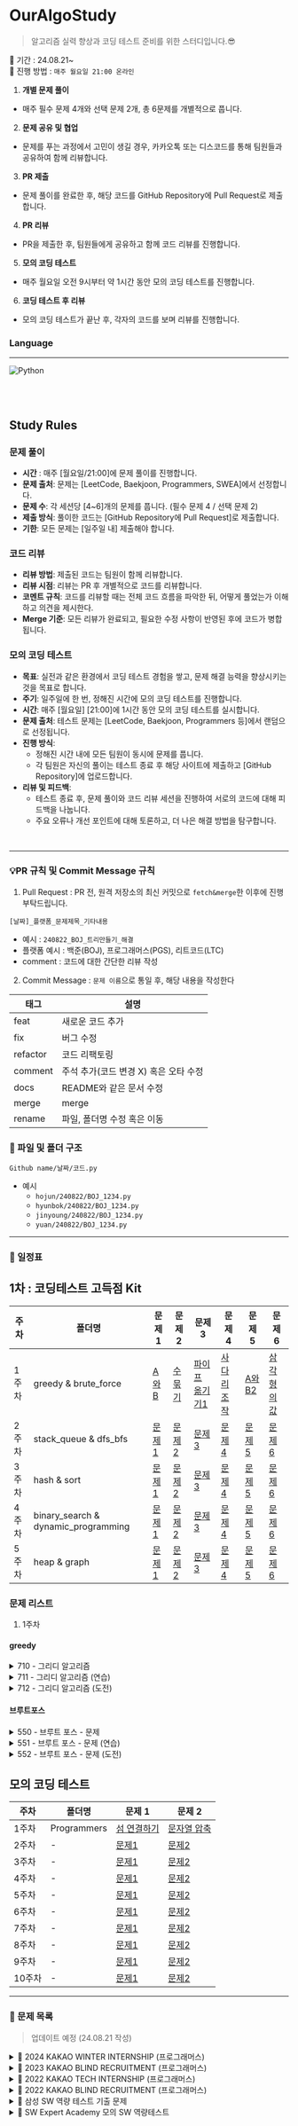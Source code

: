 # OurAlgoStudy

> 알고리즘 실력 향상과 코딩 테스트 준비를 위한 스터디입니다.😎

📌 기간 : 24.08.21~  
📌 진행 방법 :  `매주 월요일 21:00 온라인`

1. **개별 문제 풀이**
- 매주 필수 문제 4개와 선택 문제 2개, 총 6문제를 개별적으로 풉니다.

2. **문제 공유 및 협업**
- 문제를 푸는 과정에서 고민이 생길 경우, 카카오톡 또는 디스코드를 통해 팀원들과 공유하여 함께 리뷰합니다.

3. **PR 제출**
- 문제 풀이를 완료한 후, 해당 코드를 GitHub Repository에 Pull Request로 제출합니다.

4. **PR 리뷰**
- PR을 제출한 후, 팀원들에게 공유하고 함께 코드 리뷰를 진행합니다.

5. **모의 코딩 테스트**
- 매주 월요일 오전 9시부터 약 1시간 동안 모의 코딩 테스트를 진행합니다.

6. **코딩 테스트 후 리뷰**
- 모의 코딩 테스트가 끝난 후, 각자의 코드를 보며 리뷰를 진행합니다.

### Language
<hr>
<img src="https://img.shields.io/badge/python-3776AB?style=for-the-badge&logo=python&logoColor=white" alt="Python" style="vertical-align: middle;"/>


<br><br>


## Study Rules


### 문제 풀이
- **시간** : 매주 [월요일/21:00]에 문제 풀이를 진행합니다.
- **문제 출처**: 문제는 [LeetCode, Baekjoon, Programmers, SWEA]에서 선정합니다.
- **문제 수**: 각 세션당 [4~6]개의 문제를 풉니다. (필수 문제 4 / 선택 문제 2)
- **제출 방식**: 풀이한 코드는 [GitHub Repository에 Pull Request]로 제출합니다.
- **기한**: 모든 문제는 [일주일 내] 제출해야 합니다.


### 코드 리뷰
- **리뷰 방법**: 제출된 코드는 팀원이 함께 리뷰합니다. 
- **리뷰 시점**: 리뷰는 PR 후 개별적으로 코드를 리뷰합니다.
- **코멘트 규칙**: 코드를 리뷰할 때는 전체 코드 흐름을 파악한 뒤, 어떻게 풀었는가 이해하고 의견을 제시한다.
- **Merge 기준**: 모든 리뷰가 완료되고, 필요한 수정 사항이 반영된 후에 코드가 병합됩니다.


### 모의 코딩 테스트
- **목표**: 실전과 같은 환경에서 코딩 테스트 경험을 쌓고, 문제 해결 능력을 향상시키는 것을 목표로 합니다.
- **주기**: 일주일에 한 번, 정해진 시간에 모의 코딩 테스트를 진행합니다.
- **시간**: 매주 [월요일] [21:00]에 1시간 동안 모의 코딩 테스트를 실시합니다.
- **문제 출처**: 테스트 문제는 [LeetCode, Baekjoon, Programmers 등]에서 랜덤으로 선정됩니다.
- **진행 방식**:
  - 정해진 시간 내에 모든 팀원이 동시에 문제를 풉니다.
  - 각 팀원은 자신의 풀이는 테스트 종료 후 해당 사이트에 제출하고 [GitHub Repository]에 업로드합니다.
- **리뷰 및 피드백**:
  - 테스트 종료 후, 문제 풀이와 코드 리뷰 세션을 진행하여 서로의 코드에 대해 피드백을 나눕니다.
  - 주요 오류나 개선 포인트에 대해 토론하고, 더 나은 해결 방법을 탐구합니다.


<br>
<hr>

###  💡PR 규칙 및 Commit Message 규칙 
1. Pull Request : PR 전, 원격 저장소의 최신 커밋으로 `fetch&merge`한 이후에 진행 부탁드립니다.
```
[날짜]_플랫폼_문제제목_기타내용
```

- 예시 : `240822_BOJ_트리만들기_해결`
- 플랫폼 예시 : 백준(BOJ), 프로그래머스(PGS), 리트코드(LTC)
- comment : 코드에 대한 간단한 리뷰 작성
  
2. Commit Message : `문제 이름`으로 통일 후, 해당 내용을 작성한다

| 태그      | 설명                                  |
| --------- | ------------------------------------- |
| feat      | 새로운 코드 추가                      |
| fix       | 버그 수정                             |
| refactor  | 코드 리팩토링                         |
| comment   | 주석 추가(코드 변경 X) 혹은 오타 수정  |
| docs      | README와 같은 문서 수정               |
| merge     | merge                                 |
| rename    | 파일, 폴더명 수정 혹은 이동           |


### 📁 파일 및 폴더 구조
```
Github name/날짜/코드.py
```
- 예시
  - `hojun/240822/BOJ_1234.py`
  - `hyunbok/240822/BOJ_1234.py`
  - `jinyoung/240822/BOJ_1234.py`  
  - `yuan/240822/BOJ_1234.py`  


<hr>

### 📆 일정표 

## 1차 : 코딩테스트 고득점 Kit

| 주차  | 폴더명                | 문제 1             | 문제 2           | 문제 3         | 문제 4         | 문제 5         | 문제 6         |   
|-------|-----------------------|-------------------|------------------|----------------|----------------|----------------|-----------------------------|
| 1주차 | greedy & brute_force       | [A와B](https://www.acmicpc.net/problem/12904)     | [수 묶기](https://www.acmicpc.net/problem/1744)| [파이프 옮기기1](https://www.acmicpc.net/problem/17070)    | [사다리 조작](https://www.acmicpc.net/problem/15684)    | [A와 B2](https://www.acmicpc.net/problem/12919)    | [삼각형의 값](https://www.acmicpc.net/problem/4902)    | `진행중`  |
| 2주차 | stack_queue & dfs_bfs      | [문제1]()     | [문제2](#)| [문제 3](#)    | [문제 4](#)    | [문제 5](#)    | [문제 6](#)    | `진행 예정`  |
| 3주차 | hash & sort                | [문제1](#)     | [문제2](#)| [문제 3](#)    | [문제 4](#)    | [문제 5](#)    | [문제 6](#)    | `진행 예정`  |
| 4주차 | binary_search & dynamic_programming | [문제1](#)     | [문제2](#)| [문제 3](#)    | [문제 4](#)    | [문제 5](#)    | [문제 6](#)    | `진행 예정`  |
| 5주차 | heap & graph               | [문제1](#)     | [문제2](#)| [문제 3](#)    | [문제 4](#)    | [문제 5](#)    | [문제 6](#)    | `진행 예정`  |

### 문제 리스트
1. 1주차
#### greedy
<details>
<summary>710 - 그리디 알고리즘</summary>

| 문제 번호 | 문제 제목 | 링크 |
|-----------|-----------|------|
| 0 | 동전 0 | [문제 링크](https://www.acmicpc.net/problem/11047) |
| 1 | 회의실 배정 | [문제 링크](https://www.acmicpc.net/problem/1931) |
| 2 | ATM | [문제 링크](https://www.acmicpc.net/problem/11399) |
| 3 | 행렬 | [문제 링크](https://www.acmicpc.net/problem/1080) |
| 4 | 전구와 스위치 | [문제 링크](https://www.acmicpc.net/problem/2138) |
| 5 | 동전 뒤집기 | [문제 링크](https://www.acmicpc.net/problem/1285) |
| 6 | 보석 도둑 | [문제 링크](https://www.acmicpc.net/problem/1202) |
| 7 | 손익분기점 | [문제 링크](https://www.acmicpc.net/problem/1712) |
| 8 | 가장 긴 증가하는 부분 수열 2 | [문제 링크](https://www.acmicpc.net/problem/12015) |

</details>

<details>
<summary>711 - 그리디 알고리즘 (연습)</summary>

| 문제 번호 | 문제 제목 | 링크 |
|-----------|-----------|------|
| 0 | 잃어버린 괄호 | [문제 링크](https://www.acmicpc.net/problem/1541) |
| 1 | 수 묶기 | [문제 링크](https://www.acmicpc.net/problem/1744) |
| 2 | 대회 or 인턴 | [문제 링크](https://www.acmicpc.net/problem/2875) |
| 3 | 30 | [문제 링크](https://www.acmicpc.net/problem/10610) |
| 4 | 번들 나이트 | [문제 링크](https://www.acmicpc.net/problem/14235) |
| 5 | AB | [문제 링크](https://www.acmicpc.net/problem/12970) |
| 6 | A와 B | [문제 링크](https://www.acmicpc.net/problem/12904) |

</details>

<details>
<summary>712 - 그리디 알고리즘 (도전)</summary>

| 문제 번호 | 문제 제목 | 링크 |
|-----------|-----------|------|
| 0 | NMK | [문제 링크](https://www.acmicpc.net/problem/16496) |
| 1 | 클러스터 | [문제 링크](https://www.acmicpc.net/problem/1918) |
| 2 | A와 B 2 | [문제 링크](https://www.acmicpc.net/problem/12919) |

</details>

#### 브루트포스
<details>
<summary>550 - 브루트 포스 - 문제</summary>

| 문제 번호 | 문제 제목 | 링크 |
|-----------|-----------|------|
| 0 | 차량 번호판 1 | [문제 링크](https://www.acmicpc.net/problem/16968) |
| 1 | 양념 반 후라이드 반 | [문제 링크](https://www.acmicpc.net/problem/16917) |
| 2 | 로마 숫자 만들기 | [문제 링크](https://www.acmicpc.net/problem/16922) |
| 3 | 십자가 찾기 | [문제 링크](https://www.acmicpc.net/problem/16924) |
| 4 | 나3곱2 | [문제 링크](https://www.acmicpc.net/problem/16936) |
| 5 | 두 스티커 | [문제 링크](https://www.acmicpc.net/problem/16937) |
| 6 | 캠프 준비 | [문제 링크](https://www.acmicpc.net/problem/16938) |
| 7 | 숫자 재배치 | [문제 링크](https://www.acmicpc.net/problem/16943) |
| 8 | 괄호 추가하기 | [문제 링크](https://www.acmicpc.net/problem/16637) |
| 9 | 감시 | [문제 링크](https://www.acmicpc.net/problem/15683) |
| 10 | 등차수열 변화 | [문제 링크](https://www.acmicpc.net/problem/16678) |
| 11 | 치킨 배달 | [문제 링크](https://www.acmicpc.net/problem/15686) |
| 12 | 숫자판 점프 | [문제 링크](https://www.acmicpc.net/problem/2210) |
| 13 | 테트리스 | [문제 링크](https://www.acmicpc.net/problem/3025) |
| 14 | 한윤정이 이탈리아에 가서 아이스크림을 사먹는데 | [문제 링크](https://www.acmicpc.net/problem/2422) |
| 15 | NxM 보드 완주하기 | [문제 링크](https://www.acmicpc.net/problem/9944) |
| 16 | 세 친구 | [문제 링크](https://www.acmicpc.net/problem/17089) |
| 17 | 배열 돌리기 4 | [문제 링크](https://www.acmicpc.net/problem/17406) |

</details>

<details>
<summary>551 - 브루트 포스 - 문제 (연습)</summary>

| 문제 번호 | 문제 제목 | 링크 |
|-----------|-----------|------|
| 0 | 파이프 옮기기 1 | [문제 링크](https://www.acmicpc.net/problem/17070) |
| 1 | 파이프 옮기기 2 | [문제 링크](https://www.acmicpc.net/problem/17069) |
| 2 | 괄호 추가하기 2 | [문제 링크](https://www.acmicpc.net/problem/16639) |
| 3 | 십자가 2개 놓기 | [문제 링크](https://www.acmicpc.net/problem/16925) |
| 4 | 계란으로 계란치기 | [문제 링크](https://www.acmicpc.net/problem/16987) |
| 5 | Baaaaaaaduk2 (Easy) | [문제 링크](https://www.acmicpc.net/problem/16988) |
| 6 | 사다리 조작 | [문제 링크](https://www.acmicpc.net/problem/15684) |
| 7 | 삼차원 핀볼 | [문제 링크](https://www.acmicpc.net/problem/17281) |
| 8 | 매직 스퀘어로 변경하기 | [문제 링크](https://www.acmicpc.net/problem/16945) |
| 9 | A → B | [문제 링크](https://www.acmicpc.net/problem/16953) |

</details>

<details>
<summary>552 - 브루트 포스 - 문제 (도전)</summary>

| 문제 번호 | 문제 제목 | 링크 |
|-----------|-----------|------|
| 16985 | Maaaaaaze | [문제 링크](https://www.acmicpc.net/problem/16985) |
| 16986 | 인싸들의 가위바위보 | [문제 링크](https://www.acmicpc.net/problem/16986) |
| 17090 | 미로 탈출하기 | [문제 링크](https://www.acmicpc.net/problem/17090) |
| 12931 | 두 배 더하기 | [문제 링크](https://www.acmicpc.net/problem/12931) |
| 16958 | 텔레포트 | [문제 링크](https://www.acmicpc.net/problem/16958) |
| 12908 | 텔레포트 3 | [문제 링크](https://www.acmicpc.net/problem/12908) |
| 16957 | 체스판 위의 공 | [문제 링크](https://www.acmicpc.net/problem/16957) |
| 16971 | 배열 B의 값 | [문제 링크](https://www.acmicpc.net/problem/16971) |

</details>


## 모의 코딩 테스트 

| 주차  | 폴더명                | 문제 1             | 문제 2           |
|-------|----------------------|--------------------|-----------------|
| 1주차 | Programmers           | [섬 연결하기](https://school.programmers.co.kr/learn/courses/30/lessons/42861)         | [문자열 압축](https://school.programmers.co.kr/learn/courses/30/lessons/60057)      |  
| 2주차 | -             | [문제1](#)         | [문제2](#)      |  
| 3주차 | -            | [문제1](#)         | [문제2](#)      |  
| 4주차 | -            | [문제1](#)         | [문제2](#)      |  
| 5주차 | -            | [문제1](#)         | [문제2](#)      |  
| 6주차 | -            | [문제1](#)         | [문제2](#)      |  
| 7주차 | -            | [문제1](#)         | [문제2](#)      |  
| 8주차 | -            | [문제1](#)         | [문제2](#)      |  
| 9주차 | -            | [문제1](#)         | [문제2](#)      |  
| 10주차 | -            | [문제1](#)         | [문제2](#)      |  

<hr>

### 🧾 문제 목록 
> 업데이트 예정 (24.08.21 작성)


<details>
<summary>📄 2024 KAKAO WINTER INTERNSHIP (프로그래머스)</summary>

| 문제                       | 레벨 | URL                                                                 |
|----------------------------|------|---------------------------------------------------------------------|
| 가장 많이 받은 선물             | 1    | [링크](https://school.programmers.co.kr/learn/courses/30/lessons/258712) |
| 도넛과 막대 그래프 | 2    | [링크](https://school.programmers.co.kr/learn/courses/30/lessons/258711) |
| 주사위 고르기              | 3    | [링크](https://school.programmers.co.kr/learn/courses/30/lessons/258709) |
| n + 1 카드게임                   | 3    | [링크](https://school.programmers.co.kr/learn/courses/30/lessons/258707) |
| 산 모양 타일링                   | 3    | [링크](https://school.programmers.co.kr/learn/courses/30/lessons/258705) |

</details>

<details>
<summary>📄 2023 KAKAO BLIND RECRUITMENT (프로그래머스)</summary>

| 문제                       | 레벨 | URL                                                                 |
|----------------------------|------|---------------------------------------------------------------------|
| 개인정보 수집 유효기간             | 1    | [링크](https://school.programmers.co.kr/learn/courses/30/lessons/150370) |
| 택배 배달과 수거하기 | 2    | [링크](https://school.programmers.co.kr/learn/courses/30/lessons/150369) |
| 이모티콘 할인행사    | 2    | [링크](https://school.programmers.co.kr/learn/courses/30/lessons/150368) |
| 표현 가능한 이진트리             | 3    | [링크](https://school.programmers.co.kr/learn/courses/30/lessons/150367) |
| 표 병합                  | 3    | [링크](https://school.programmers.co.kr/learn/courses/30/lessons/150366) |
| 미로 탈출 명령어          | 3    | [링크](https://school.programmers.co.kr/learn/courses/30/lessons/150365) |
| 1,2,3 떨어트리기          | 3    | [링크](https://school.programmers.co.kr/learn/courses/30/lessons/150364) |

</details>


<details>
<summary>📄 2022 KAKAO TECH INTERNSHIP (프로그래머스)</summary>

| 문제                       | 레벨 | URL                                                                 |
|----------------------------|------|---------------------------------------------------------------------|
| 성격 유형 검사하기           | 1    | [링크](https://school.programmers.co.kr/learn/courses/30/lessons/118666) |
| 두 큐 합 같게 만들기         | 2    | [링크](https://school.programmers.co.kr/learn/courses/30/lessons/118667) |
| 코딩 테스트 공부    | 3    | [링크](https://school.programmers.co.kr/learn/courses/30/lessons/118668) |
| 등산 코스 정하기            | 3    | [링크](https://school.programmers.co.kr/learn/courses/30/lessons/118669) |
| 행렬과 연산                 | 4    | [링크](https://school.programmers.co.kr/learn/courses/30/lessons/118670) |

</details>


<details>
<summary>📄 2022 KAKAO BLIND RECRUITMENT (프로그래머스)</summary>

| 문제                       | 레벨 | URL                                                                 |
|----------------------------|------|---------------------------------------------------------------------|
| 신고 결과 받기             | 1    | [링크](https://school.programmers.co.kr/learn/courses/30/lessons/92334) |
| k진수에서 소수 개수 구하기 | 2    | [링크](https://school.programmers.co.kr/learn/courses/30/lessons/92335) |
| 주차 요금 계산              | 2    | [링크](https://school.programmers.co.kr/learn/courses/30/lessons/92341) |
| 양궁대회                   | 2    | [링크](https://school.programmers.co.kr/learn/courses/30/lessons/92342) |
| 양과 늑대                   | 3    | [링크](https://school.programmers.co.kr/learn/courses/30/lessons/92343) |
| 파괴되지 않은 건물          | 3    | [링크](https://school.programmers.co.kr/learn/courses/30/lessons/92344) |
| 사라지는 발판               | 3    | [링크](https://school.programmers.co.kr/learn/courses/30/lessons/92345) |

</details>

<details>
<summary>📄 삼성 SW 역량 테스트 기출 문제</summary>

| 문제 번호 | 제목                | URL                                                 |
|-----------|---------------------|-----------------------------------------------------|
| 13460     | 구슬 탈출 2          | [링크](https://www.acmicpc.net/problem/13460)       |
| 12100     | 2048(Easy)           | [링크](https://www.acmicpc.net/problem/12100)       |
| 3190      | 뱀                   | [링크](https://www.acmicpc.net/problem/3190)        |
| 13458     | 시험 감독            | [링크](https://www.acmicpc.net/problem/13458)       |
| 14499     | 주사위 굴리기        | [링크](https://www.acmicpc.net/problem/14499)       |
| 14500     | 테트로미노           | [링크](https://www.acmicpc.net/problem/14500)       |
| 14501     | 퇴사                 | [링크](https://www.acmicpc.net/problem/14501)       |
| 14502     | 연구소               | [링크](https://www.acmicpc.net/problem/14502)       |
| 14503     | 로봇 청소기          | [링크](https://www.acmicpc.net/problem/14503)       |
| 14888     | 연산자 끼워넣기      | [링크](https://www.acmicpc.net/problem/14888)       |
| 14889     | 스타트와 링크        | [링크](https://www.acmicpc.net/problem/14889)       |
| 14890     | 경사로               | [링크](https://www.acmicpc.net/problem/14890)       |
| 14891     | 톱니바퀴            | [링크](https://www.acmicpc.net/problem/14891)       |
| 15683     | 감시                 | [링크](https://www.acmicpc.net/problem/15683)       |
| 15684     | 사다리 조작          | [링크](https://www.acmicpc.net/problem/15684)       |
| 15685     | 드래곤 커브          | [링크](https://www.acmicpc.net/problem/15685)       |
| 15686     | 치킨 배달            | [링크](https://www.acmicpc.net/problem/15686)       |
| 5373      | 큐빙                 | [링크](https://www.acmicpc.net/problem/5373)        |
| 16234     | 인구 이동            | [링크](https://www.acmicpc.net/problem/16234)       |
| 16235     | 나무 재테크          | [링크](https://www.acmicpc.net/problem/16235)       |
| 16236     | 아기 상어            | [링크](https://www.acmicpc.net/problem/16236)       |
| 17144     | 미세먼지 안녕!       | [링크](https://www.acmicpc.net/problem/17144)       |
| 17143     | 낚시왕               | [링크](https://www.acmicpc.net/problem/17143)       |
| 17140     | 이차원 배열과 연산   | [링크](https://www.acmicpc.net/problem/17140)       |
| 17142     | 연구소 3             | [링크](https://www.acmicpc.net/problem/17142)       |
| 17779     | 게리맨더링 2         | [링크](https://www.acmicpc.net/problem/17779)       |
| 17837     | 새로운 게임 2        | [링크](https://www.acmicpc.net/problem/17837)       |
| 17822     | 원판 돌리기          | [링크](https://www.acmicpc.net/problem/17822)       |
| 17825     | 주사위 윷놀이        | [링크](https://www.acmicpc.net/problem/17825)       |
| 19235     | 모노미노도미노       | [링크](https://www.acmicpc.net/problem/19235)       |
| 20061     | 모노미노도미노 2     | [링크](https://www.acmicpc.net/problem/20061)       |
| 19236     | 청소년 상어          | [링크](https://www.acmicpc.net/problem/19236)       |
| 19237     | 어른 상어            | [링크](https://www.acmicpc.net/problem/19237)       |
| 19238     | 스타트 택시          | [링크](https://www.acmicpc.net/problem/19238)       |
| 20055     | 컨베이어 벨트 위의 로봇 | [링크](https://www.acmicpc.net/problem/20055)    |
| 20056     | 마법사 상어와 파이어볼 | [링크](https://www.acmicpc.net/problem/20056)    |
| 20057     | 마법사 상어와 토네이도 | [링크](https://www.acmicpc.net/problem/20057)    |
| 20058     | 마법사 상어와 파이어스톰 | [링크](https://www.acmicpc.net/problem/20058)   |

</details>


<details>
<summary>📄 SW Expert Academy 모의 SW 역량테스트</summary>

| 문제 번호 | 제목                 | URL                                                 |
|-----------|----------------------|-----------------------------------------------------|
| 1949      | 등산로 조성          | [클릭](https://swexpertacademy.com/main/code/problem/problemDetail.do?contestProbId=AV5PoOKKAPIDFAUq) |
| 1953      | 탈주범 검거          | [클릭](https://swexpertacademy.com/main/code/problem/problemDetail.do?contestProbId=AV5PjMgaALgDFAUq) |
| 2105      | 디저트 카페          | [클릭](https://swexpertacademy.com/main/code/problem/problemDetail.do?contestProbId=AV6cKgUaABoDFAXq) |
| 2112      | 보호 필름            | [클릭](https://swexpertacademy.com/main/code/problem/problemDetail.do?contestProbId=AV6cNwk6A2QDFAXq) |
| 2117      | 홈 방범 서비스       | [클릭](https://swexpertacademy.com/main/code/problem/problemDetail.do?contestProbId=AV7GOPPaAEcDFAXB) |
| 2382      | 미생물 격리          | [클릭](https://swexpertacademy.com/main/code/problem/problemDetail.do?contestProbId=AV5-BEEqAK0DFAVl) |
| 2383      | 점심 식사시간        | [클릭](https://swexpertacademy.com/main/code/problem/problemDetail.do?contestProbId=AV5-BEEqAK0DFAVl) |
| 4013      | 특이한 자석          | [클릭](https://swexpertacademy.com/main/code/problem/problemDetail.do?contestProbId=AWHzR0p6Al8DFAW2) |
| 4014      | 활주로 건설          | [클릭](https://swexpertacademy.com/main/code/problem/problemDetail.do?contestProbId=AWHzR0p6Al8DFAW2) |
| 5644      | 무선 충전            | [클릭](https://swexpertacademy.com/main/code/problem/problemDetail.do?contestProbId=AWXGFInKezEDFAUo) |
| 5648      | 원자 소멸 시뮬레이션 | [클릭](https://swexpertacademy.com/main/code/problem/problemDetail.do?contestProbId=AWXGFInKezEDFAUo) |
| 5650      | 핀볼 게임            | [클릭](https://swexpertacademy.com/main/code/problem/problemDetail.do?contestProbId=AWXGFInKezEDFAUo) |
| 5653      | 줄기세포배양         | [클릭](https://swexpertacademy.com/main/code/problem/problemDetail.do?contestProbId=AWXGFInKezEDFAUo) |
| 5656      | 벽돌 깨기            | [클릭](https://swexpertacademy.com/main/code/problem/problemDetail.do?contestProbId=AWXGFInKezEDFAUo) |
| 5658      | 보물상자 비밀번호    | [클릭](https://swexpertacademy.com/main/code/problem/problemDetail.do?contestProbId=AWXGFInKezEDFAUo) |

</details>
